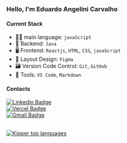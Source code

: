 ### Hello, I'm Eduardo Angelini Carvalho

#### Current Stack

- 🧑‍💻 main language: `javaScript`
- 🚪 Backend: `Java`
- 🖥 Frontend: `Reactjs`, `HTML`, `CSS`, `javaScript`
- 🧩 Layout Design: `Figma`
- 🗃️ Version Code Control: `Git`, `GitHub`
- 🔧 Tools: `VS Code`, `Markdown`

#### Contacts

[![Linkedin Badge](https://img.shields.io/badge/-LinkedIn-6633cc?style=flat-square&logo=Linkedin&logoColor=white&link=https://www.linkedin.com/in/eduangelini/)](https://www.linkedin.com/in/eduangelini) <br>
[![Vercel Badge](https://img.shields.io/badge/-Vercel-6633cc?style=flat-square&logo=Vercel&logoColor=white&link=https://www.Vercel.com/eduangelini/)](https://www.Vercel.com/eduangelini) <br>
[![Gmail Badge](https://img.shields.io/badge/-Eduangelinicarvalho@gmail.com-6633cc?style=flat-square&logo=Gmail&logoColor=white&link=mailto:Eduangelinicarvalho@gmail.com)](mailto:Eduangelinicarvalho@gmail.com) <br><br>

<div align="left">
  
[![Kipper top languages](https://github-readme-stats.vercel.app/api/top-langs/?username=eduangelini&theme=blue-white)](https://github.com/anuraghazra/github-readme-stats)
  
 </div>
